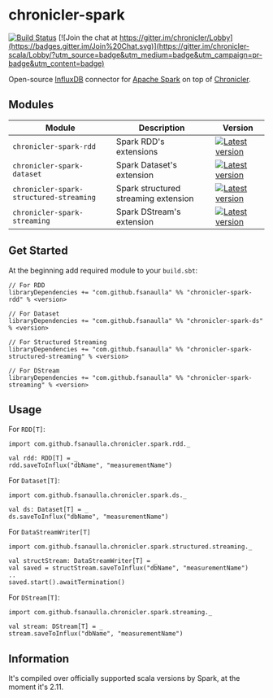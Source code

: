 # chronicler-spark
[![Build Status](https://travis-ci.org/fsanaulla/chronicler-spark.svg?branch=master)](https://travis-ci.org/fsanaulla/chronicler-spark)
[![Join the chat at https://gitter.im/chronicler/Lobby](https://badges.gitter.im/Join%20Chat.svg)](https://gitter.im/chronicler-scala/Lobby/?utm_source=badge&utm_medium=badge&utm_campaign=pr-badge&utm_content=badge)

Open-source [InfluxDB](https://www.influxdata.com/) connector for [Apache Spark](https://spark.apache.org/index.html) on top of [Chronicler](https://github.com/fsanaulla/chronicler).

## Modules
| Module | Description | Version |
| ------------- | ------------- | ---------- |
| `chronicler-spark-rdd` | Spark RDD's extensions | [![Latest version](https://index.scala-lang.org/fsanaulla/chronicler-spark/chronicler-spark-rdd/latest.svg?color=yellow)](https://index.scala-lang.org/com.github.fsanaulla/chronicler-spark/chronicler-spark-rdd_2.11) |
| `chronicler-spark-dataset` | Spark Dataset's extension| [![Latest version](https://index.scala-lang.org/fsanaulla/chronicler-spark/chronicler-spark-ds/latest.svg?color=yellow)](https://index.scala-lang.org/com.github.fsanaulla/chronicler-spark/chronicler-spark-ds_2.11) |
| `chronicler-spark-structured-streaming` | Spark structured streaming extension| [![Latest version](https://index.scala-lang.org/fsanaulla/chronicler-spark/chronicler-spark-structured-streaming/latest.svg?color=yellow)](https://index.scala-lang.org/com.github.fsanaulla/chronicler-spark/chronicler-spark-structured-streaming_2.11) |
| `chronicler-spark-streaming` | Spark DStream's extension | [![Latest version](https://index.scala-lang.org/fsanaulla/chronicler-spark/chronicler-spark-streaming/latest.svg?color=yellow)](https://index.scala-lang.org/com.github.fsanaulla/chronicler-spark/chronicler-spark-streaming_2.11) |

## Get Started

At the beginning add required module to your `build.sbt`:

```
// For RDD
libraryDependencies += "com.github.fsanaulla" %% "chronicler-spark-rdd" % <version>

// For Dataset
libraryDependencies += "com.github.fsanaulla" %% "chronicler-spark-ds" % <version>

// For Structured Streaming
libraryDependencies += "com.github.fsanaulla" %% "chronicler-spark-structured-streaming" % <version>

// For DStream
libraryDependencies += "com.github.fsanaulla" %% "chronicler-spark-streaming" % <version>
```

## Usage

For `RDD[T]`:

```
import com.github.fsanaulla.chronicler.spark.rdd._

val rdd: RDD[T] = _
rdd.saveToInflux("dbName", "measurementName")
```
For `Dataset[T]`:
```
import com.github.fsanaulla.chronicler.spark.ds._

val ds: Dataset[T] = _
ds.saveToInflux("dbName", "measurementName")
```
For `DataStreamWriter[T]`
```
import com.github.fsanaulla.chronicler.spark.structured.streaming._

val structStream: DataStreamWriter[T] = _
val saved = structStream.saveToInflux("dbName", "measurementName")
..
saved.start().awaitTermination()

```

For `DStream[T]`:
```
import com.github.fsanaulla.chronicler.spark.streaming._

val stream: DStream[T] = _
stream.saveToInflux("dbName", "measurementName")
```
## Information
It's compiled over officially supported scala versions by Spark, at the moment it's 2.11.
